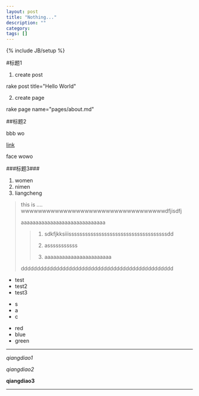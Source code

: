 ```yaml
---
layout: post
title: "Nothing..."
description: ""
category: 
tags: []
---
```

{% include JB/setup %}


#标题1
1. create post

rake post title="Hello World"

2. create page

rake page name="pages/about.md"

##标题2

bbb
wo

[link](http://www.163.com)

face
wowo

###标题3###
1. women
2. nimen
3. liangcheng

> this is ....    wwwwwwwwwwwwwwwwwwwwwwwwwwwwwwwwwwdfjisdfj
>
> aaaaaaaaaaaaaaaaaaaaaaaaaaaaa
>
>> 1. sdkfjkksiiissssssssssssssssssssssssssssssssssssdd
>>
>> 2. asssssssssss
>>
>> 3. aaaaaaaaaaaaaaaaaaaaaaa
>
> dddddddddddddddddddddddddddddddddddddddddddddddd

* test
* test2
* test3

- s
- a
- c

+ red
+ blue
+ green

* * *

*qiangdiao1*

_qiangdiao2_

__qiangdiao3__

- - -

